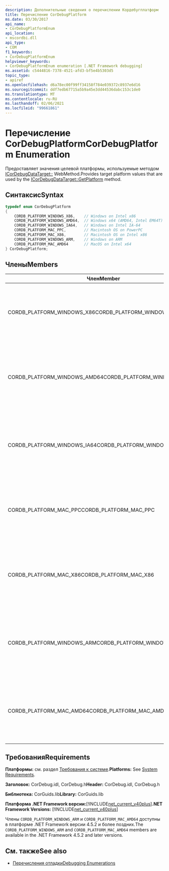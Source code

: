 ```yaml
---
description: Дополнительные сведения о перечислении Кордебугплатформ
title: Перечисление CorDebugPlatform
ms.date: 03/30/2017
api_name:
- CorDebugPlatformEnum
api_location:
- mscordbi.dll
api_type:
- COM
f1_keywords:
- CorDebugPlatformEnum
helpviewer_keywords:
- CorDebugPlatformEnum enumeration [.NET Framework debugging]
ms.assetid: c5444816-7378-4521-afd3-bf5e4b5303d5
topic_type:
- apiref
ms.openlocfilehash: d6a78ec00f99ff34158f784e039372c8937e6d16
ms.sourcegitcommit: ddf7edb67715a5b9a45e3dd44536dabc153c1de0
ms.translationtype: MT
ms.contentlocale: ru-RU
ms.lasthandoff: 02/06/2021
ms.locfileid: "99661861"
---
```

# <a name="cordebugplatform-enumeration"></a><span data-ttu-id="f1bea-103">Перечисление CorDebugPlatform</span><span class="sxs-lookup"><span data-stu-id="f1bea-103">CorDebugPlatform Enumeration</span></span>

<span data-ttu-id="f1bea-104">Предоставляет значения целевой платформы, используемые методом [ICorDebugDataTarget::](icordebugdatatarget-getplatform-method.md) WebMethod.</span><span class="sxs-lookup"><span data-stu-id="f1bea-104">Provides target platform values that are used by the [ICorDebugDataTarget::GetPlatform](icordebugdatatarget-getplatform-method.md) method.</span></span>  
  
## <a name="syntax"></a><span data-ttu-id="f1bea-105">Синтаксис</span><span class="sxs-lookup"><span data-stu-id="f1bea-105">Syntax</span></span>  
  
```cpp  
typedef enum CorDebugPlatform  
{  
    CORDB_PLATFORM_WINDOWS_X86,    // Windows on Intel x86  
    CORDB_PLATFORM_WINDOWS_AMD64,  // Windows x64 (AMD64, Intel EM64T)  
    CORDB_PLATFORM_WINDOWS_IA64,   // Windows on Intel IA-64  
    CORDB_PLATFORM_MAC_PPC,        // Macintosh OS on PowerPC  
    CORDB_PLATFORM_MAC_X86,        // Macintosh OS on Intel x86  
    CORDB_PLATFORM_WINDOWS_ARM,    // Windows on ARM  
    CORDB_PLATFORM_MAC_AMD64       // MacOS on Intel x64  
} CorDebugPlatform;  
```  
  
## <a name="members"></a><span data-ttu-id="f1bea-106">Члены</span><span class="sxs-lookup"><span data-stu-id="f1bea-106">Members</span></span>  
  
|<span data-ttu-id="f1bea-107">Член</span><span class="sxs-lookup"><span data-stu-id="f1bea-107">Member</span></span>|<span data-ttu-id="f1bea-108">Описание</span><span class="sxs-lookup"><span data-stu-id="f1bea-108">Description</span></span>|  
|------------|-----------------|  
|<span data-ttu-id="f1bea-109">CORDB_PLATFORM_WINDOWS_X86</span><span class="sxs-lookup"><span data-stu-id="f1bea-109">CORDB_PLATFORM_WINDOWS_X86</span></span>|<span data-ttu-id="f1bea-110">Целевая платформа — ОС Windows, работающая на процессоре Intel x86.</span><span class="sxs-lookup"><span data-stu-id="f1bea-110">The target platform is Windows running on Intel x86 hardware.</span></span>|  
|<span data-ttu-id="f1bea-111">CORDB_PLATFORM_WINDOWS_AMD64</span><span class="sxs-lookup"><span data-stu-id="f1bea-111">CORDB_PLATFORM_WINDOWS_AMD64</span></span>|<span data-ttu-id="f1bea-112">Целевая платформа — 64-разрядная версия ОС Windows, работающая на процессоре AMD64 или Intel EM64T.</span><span class="sxs-lookup"><span data-stu-id="f1bea-112">The target platform is 64 bit Windows running on AMD64 or Intel EM64T hardware.</span></span>|  
|<span data-ttu-id="f1bea-113">CORDB_PLATFORM_WINDOWS_IA64</span><span class="sxs-lookup"><span data-stu-id="f1bea-113">CORDB_PLATFORM_WINDOWS_IA64</span></span>|<span data-ttu-id="f1bea-114">Целевая платформа — 32-разрядная версия ОС Windows, работающая на процессоре IA-64.</span><span class="sxs-lookup"><span data-stu-id="f1bea-114">The target platform is 32 bit Windows running on Intel IA-64 hardware.</span></span>|  
|<span data-ttu-id="f1bea-115">CORDB_PLATFORM_MAC_PPC</span><span class="sxs-lookup"><span data-stu-id="f1bea-115">CORDB_PLATFORM_MAC_PPC</span></span>|<span data-ttu-id="f1bea-116">Целевая платформа — это операционная система Macintosh, которая работает на оборудовании PowerPC.</span><span class="sxs-lookup"><span data-stu-id="f1bea-116">The target platform is the Macintosh operating system running on PowerPC hardware.</span></span>|  
|<span data-ttu-id="f1bea-117">CORDB_PLATFORM_MAC_X86</span><span class="sxs-lookup"><span data-stu-id="f1bea-117">CORDB_PLATFORM_MAC_X86</span></span>|<span data-ttu-id="f1bea-118">Целевая платформа — это операционная система Macintosh, работающая на оборудовании Intel x86.</span><span class="sxs-lookup"><span data-stu-id="f1bea-118">The target platform is the Macintosh operating system running on Intel x86 hardware.</span></span>|  
|<span data-ttu-id="f1bea-119">CORDB_PLATFORM_WINDOWS_ARM</span><span class="sxs-lookup"><span data-stu-id="f1bea-119">CORDB_PLATFORM_WINDOWS_ARM</span></span>|<span data-ttu-id="f1bea-120">Целевая платформа — это операционная система Macintosh, которая работает на оборудовании Windows ARM.</span><span class="sxs-lookup"><span data-stu-id="f1bea-120">The target platform is the Macintosh operating system running on Windows ARM hardware.</span></span>|  
|<span data-ttu-id="f1bea-121">CORDB_PLATFORM_MAC_AMD64</span><span class="sxs-lookup"><span data-stu-id="f1bea-121">CORDB_PLATFORM_MAC_AMD64</span></span>|<span data-ttu-id="f1bea-122">Целевая платформа — это операционная система Macintosh, работающая на оборудовании AMD64.</span><span class="sxs-lookup"><span data-stu-id="f1bea-122">The target platform is the Macintosh operating system running on AMD64 hardware.</span></span>|  
  
## <a name="requirements"></a><span data-ttu-id="f1bea-123">Требования</span><span class="sxs-lookup"><span data-stu-id="f1bea-123">Requirements</span></span>  

 <span data-ttu-id="f1bea-124">**Платформы:** см. раздел [Требования к системе](../../get-started/system-requirements.md).</span><span class="sxs-lookup"><span data-stu-id="f1bea-124">**Platforms:** See [System Requirements](../../get-started/system-requirements.md).</span></span>  
  
 <span data-ttu-id="f1bea-125">**Заголовок:** CorDebug.idl, CorDebug.h</span><span class="sxs-lookup"><span data-stu-id="f1bea-125">**Header:** CorDebug.idl, CorDebug.h</span></span>  
  
 <span data-ttu-id="f1bea-126">**Библиотека:** CorGuids.lib</span><span class="sxs-lookup"><span data-stu-id="f1bea-126">**Library:** CorGuids.lib</span></span>  
  
 <span data-ttu-id="f1bea-127">**Платформа .NET Framework версии:**[!INCLUDE[net_current_v40plus](../../../../includes/net-current-v40plus-md.md)]</span><span class="sxs-lookup"><span data-stu-id="f1bea-127">**.NET Framework Versions:** [!INCLUDE[net_current_v40plus](../../../../includes/net-current-v40plus-md.md)]</span></span>  
  
 <span data-ttu-id="f1bea-128">Члены `CORDB_PLATFORM_WINDOWS_ARM` и `CORDB_PLATFORM_MAC_AMD64` доступны в платформе .NET Framework версии 4.5.2 и более поздних.</span><span class="sxs-lookup"><span data-stu-id="f1bea-128">The `CORDB_PLATFORM_WINDOWS_ARM` and `CORDB_PLATFORM_MAC_AMD64` members are available in the .NET Framework 4.5.2 and later versions.</span></span>  
  
## <a name="see-also"></a><span data-ttu-id="f1bea-129">См. также</span><span class="sxs-lookup"><span data-stu-id="f1bea-129">See also</span></span>

- [<span data-ttu-id="f1bea-130">Перечисления отладки</span><span class="sxs-lookup"><span data-stu-id="f1bea-130">Debugging Enumerations</span></span>](debugging-enumerations.md)
